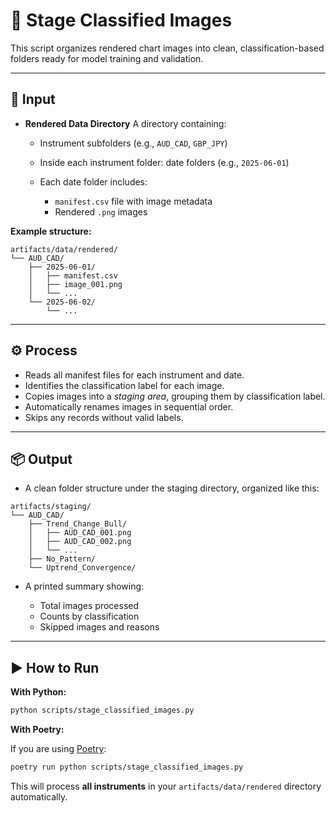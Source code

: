 # 🧩 Stage Classified Images

This script organizes rendered chart images into clean, classification-based folders ready for model training and validation.

---

## 📂 **Input**

* **Rendered Data Directory**
  A directory containing:

  * Instrument subfolders (e.g., `AUD_CAD`, `GBP_JPY`)
  * Inside each instrument folder: date folders (e.g., `2025-06-01`)
  * Each date folder includes:

    * `manifest.csv` file with image metadata
    * Rendered `.png` images

**Example structure:**

```
artifacts/data/rendered/
└── AUD_CAD/
    ├── 2025-06-01/
    │   ├── manifest.csv
    │   ├── image_001.png
    │   └── ...
    └── 2025-06-02/
        └── ...
```

---

## ⚙️ **Process**

* Reads all manifest files for each instrument and date.
* Identifies the classification label for each image.
* Copies images into a *staging area*, grouping them by classification label.
* Automatically renames images in sequential order.
* Skips any records without valid labels.

---

## 📦 **Output**

* A clean folder structure under the staging directory, organized like this:

```
artifacts/staging/
└── AUD_CAD/
    ├── Trend_Change_Bull/
    │   ├── AUD_CAD_001.png
    │   ├── AUD_CAD_002.png
    │   └── ...
    ├── No_Pattern/
    └── Uptrend_Convergence/
```

* A printed summary showing:

  * Total images processed
  * Counts by classification
  * Skipped images and reasons

---

## ▶️ **How to Run**

**With Python:**

```bash
python scripts/stage_classified_images.py
```

**With Poetry:**

If you are using [Poetry](https://python-poetry.org/):

```bash
poetry run python scripts/stage_classified_images.py
```

This will process **all instruments** in your `artifacts/data/rendered` directory automatically.
